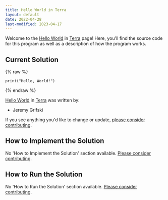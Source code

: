 ```yaml
---
title: Hello World in Terra
layout: default
date: 2022-04-28
last-modified: 2023-04-17
---
```


Welcome to the [Hello World](https://sampleprograms.io/projects/hello-world) in [Terra](https://sampleprograms.io/languages/terra) page! Here, you'll find the source code for this program as well as a description of how the program works.

## Current Solution

{% raw %}

```terra
print("Hello, World!")
```

{% endraw %}

[Hello World](https://sampleprograms.io/projects/hello-world) in [Terra](https://sampleprograms.io/languages/terra) was written by:

- Jeremy Grifski

If you see anything you'd like to change or update, [please consider contributing](https://github.com/TheRenegadeCoder/sample-programs).

## How to Implement the Solution

No 'How to Implement the Solution' section available. [Please consider contributing](https://github.com/TheRenegadeCoder/sample-programs-website).

## How to Run the Solution

No 'How to Run the Solution' section available. [Please consider contributing](https://github.com/TheRenegadeCoder/sample-programs-website).